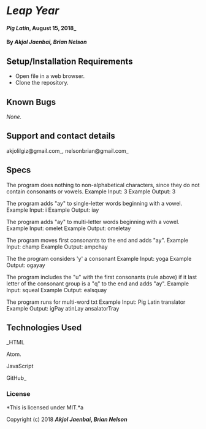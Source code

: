 # _Leap Year_

#### _Pig Latin_, August 15, 2018_

#### By _**Akjol Jaenbai, Brian Nelson**_

## Setup/Installation Requirements

* Open file in a web browser.
* Clone the repository.
## Known Bugs

_None._

## Support and contact details

akjolilgiz@gmail.com_, nelsonbrian@gmail.com_
## Specs
The program does nothing to non-alphabetical characters, since they do not contain consonants or vowels.
Example Input: 3
Example Output: 3

The program adds "ay" to single-letter words beginning with a vowel.
Example Input: i
Example Output: iay

The program adds "ay" to multi-letter words beginning with a vowel.
Example Input: omelet
Example Output: omeletay

The program moves first consonants to the end and adds "ay".
Example Input: champ
Example Output: ampchay

The the program considers 'y' a consonant
Example Input: yoga
Example Output: ogayay

The program includes the "u" with the first consonants (rule above) if it last letter of the consonant group is a "q" to the end and adds "ay".
Example Input: squeal
Example Output: ealsquay

The program runs for multi-word txt
Example Input: Pig Latin translator
Example Output: igPay atinLay ansalatorTray


## Technologies Used

_HTML

Atom.

JavaScript

GitHub_

### License

*This is licensed under MIT.*a

Copyright (c) 2018 **_Akjol Jaenbai_, _Brian Nelson_**
